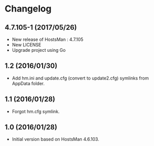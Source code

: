 # Changelog

## 4.7.105-1 (2017/05/26)

* New release of HostsMan : 4.7.105
* New LICENSE
* Upgrade project using Go

## 1.2 (2016/01/30)

* Add hm.ini and update.cfg (convert to update2.cfg) symlinks from AppData folder.

## 1.1 (2016/01/28)

* Forgot hm.cfg symlink.

## 1.0 (2016/01/28)

* Initial version based on HostsMan 4.6.103.
